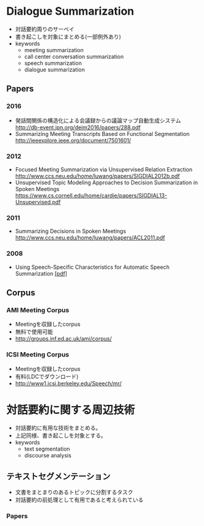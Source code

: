 # Dialogue Summarization
- 対話要約周りのサーベイ
- 書き起こしを対象にまとめる(一部例外あり)
- keywords
  - meeting summarization
  - call center conversation summarization
  - speech summarization
  - dialogue summarization

## Papers
### 2016
- 発話間関係の構造化による会議録からの議論マップ自動生成システム  
http://db-event.jpn.org/deim2016/papers/288.pdf
- Summarizing Meeting Transcripts Based on Functional Segmentation  
http://ieeexplore.ieee.org/document/7501601/

### 


### 2012
- Focused Meeting Summarization via Unsupervised Relation Extraction  
http://www.ccs.neu.edu/home/luwang/papers/SIGDIAL2012b.pdf
- Unsupervised Topic Modeling Approaches to Decision Summarization in Spoken Meetings  
https://www.cs.cornell.edu/home/cardie/papers/SIGDIAL13-Unsupervised.pdf


### 2011
- Summarizing Decisions in Spoken Meetings  
http://www.ccs.neu.edu/home/luwang/papers/ACL2011.pdf


### 2008
- Using Speech-Specific Characteristics for Automatic Speech Summarization
[[pdf]](http://www.ufv.ca/media/assets/computer-information-systems/gabriel-murray/publications/murray-thesis.pdf)

## Corpus
### AMI Meeting Corpus
- Meetingを収録したcorpus
- 無料で使用可能
- http://groups.inf.ed.ac.uk/ami/corpus/

### ICSI Meeting Corpus
- Meetingを収録したcorpus
- 有料(LDCでダウンロード)
- http://www1.icsi.berkeley.edu/Speech/mr/


# 対話要約に関する周辺技術
- 対話要約に有用な技術をまとめる。
- 上記同様、書き起こしを対象とする。
- keywords
  - text segmentation
  - discourse analysis

## テキストセグメンテーション
- 文書をまとまりのあるトピックに分割するタスク
- 対話要約の前処理として有用であると考えられている

### Papers
